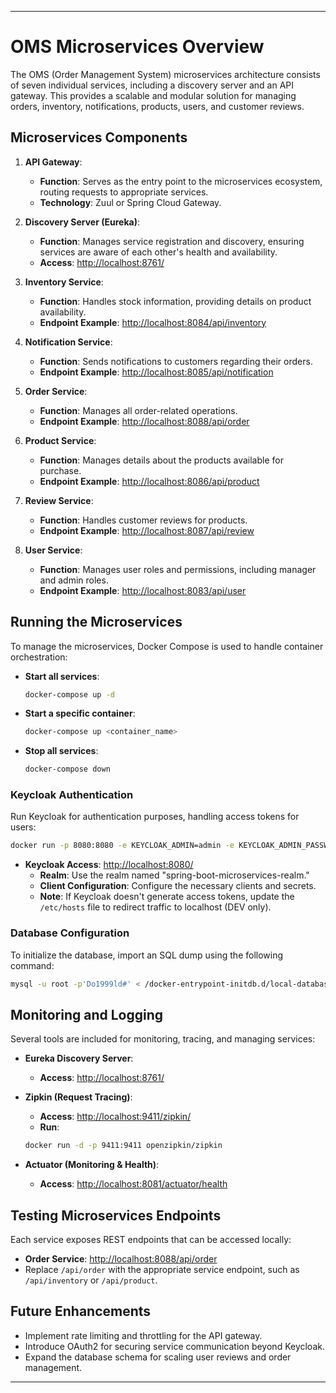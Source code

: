 
---

# OMS Microservices Overview

The OMS (Order Management System) microservices architecture consists of seven individual services, including a discovery server and an API gateway. This provides a scalable and modular solution for managing orders, inventory, notifications, products, users, and customer reviews.

## Microservices Components

1. **API Gateway**:
    - **Function**: Serves as the entry point to the microservices ecosystem, routing requests to appropriate services.
    - **Technology**: Zuul or Spring Cloud Gateway.

2. **Discovery Server (Eureka)**:
    - **Function**: Manages service registration and discovery, ensuring services are aware of each other's health and availability.
    - **Access**: [http://localhost:8761/](http://localhost:8761/)

3. **Inventory Service**:
    - **Function**: Handles stock information, providing details on product availability.
    - **Endpoint Example**: [http://localhost:8084/api/inventory](http://localhost:8084/api/inventory)

4. **Notification Service**:
    - **Function**: Sends notifications to customers regarding their orders.
    - **Endpoint Example**: [http://localhost:8085/api/notification](http://localhost:8085/api/notification)

5. **Order Service**:
    - **Function**: Manages all order-related operations.
    - **Endpoint Example**: [http://localhost:8088/api/order](http://localhost:8088/api/order)

6. **Product Service**:
    - **Function**: Manages details about the products available for purchase.
    - **Endpoint Example**: [http://localhost:8086/api/product](http://localhost:8086/api/product)

7. **Review Service**:
    - **Function**: Handles customer reviews for products.
    - **Endpoint Example**: [http://localhost:8087/api/review](http://localhost:8087/api/review)

8. **User Service**:
    - **Function**: Manages user roles and permissions, including manager and admin roles.
    - **Endpoint Example**: [http://localhost:8083/api/user](http://localhost:8083/api/user)

## Running the Microservices

To manage the microservices, Docker Compose is used to handle container orchestration:

- **Start all services**:
  ```bash
  docker-compose up -d
  ```

- **Start a specific container**:
  ```bash
  docker-compose up <container_name>
  ```

- **Stop all services**:
  ```bash
  docker-compose down
  ```

### Keycloak Authentication

Run Keycloak for authentication purposes, handling access tokens for users:

```bash
docker run -p 8080:8080 -e KEYCLOAK_ADMIN=admin -e KEYCLOAK_ADMIN_PASSWORD=admin quay.io/keycloak/keycloak:22.0.4 start-dev
```

- **Keycloak Access**: [http://localhost:8080/](http://localhost:8080/)
    - **Realm**: Use the realm named "spring-boot-microservices-realm."
    - **Client Configuration**: Configure the necessary clients and secrets.
    - **Note**: If Keycloak doesn't generate access tokens, update the `/etc/hosts` file to redirect traffic to localhost (DEV only).

### Database Configuration

To initialize the database, import an SQL dump using the following command:

```bash
mysql -u root -p'Do1999ld#' < /docker-entrypoint-initdb.d/local-database.sql
```

## Monitoring and Logging

Several tools are included for monitoring, tracing, and managing services:

- **Eureka Discovery Server**:
    - **Access**: [http://localhost:8761/](http://localhost:8761/)

- **Zipkin (Request Tracing)**:
    - **Access**: [http://localhost:9411/zipkin/](http://localhost:9411/zipkin/)
    - **Run**:
    ```bash
    docker run -d -p 9411:9411 openzipkin/zipkin
    ```

- **Actuator (Monitoring & Health)**:
    - **Access**: [http://localhost:8081/actuator/health](http://localhost:8081/actuator/health)

## Testing Microservices Endpoints

Each service exposes REST endpoints that can be accessed locally:

- **Order Service**: [http://localhost:8088/api/order](http://localhost:8088/api/order)
- Replace `/api/order` with the appropriate service endpoint, such as `/api/inventory` or `/api/product`.

## Future Enhancements

- Implement rate limiting and throttling for the API gateway.
- Introduce OAuth2 for securing service communication beyond Keycloak.
- Expand the database schema for scaling user reviews and order management.

---